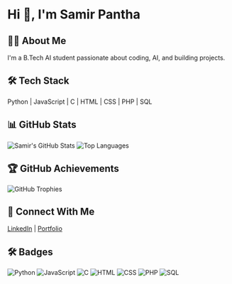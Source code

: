 # Hi 👋, I'm Samir Pantha

## 👨‍💻 About Me
I'm a B.Tech AI student passionate about coding, AI, and building projects.

## 🛠️ Tech Stack
Python | JavaScript | C | HTML | CSS | PHP | SQL

## 📊 GitHub Stats
![Samir's GitHub Stats](https://github-readme-stats.vercel.app/api?username=samir-pantha&show_icons=true&theme=dark)
![Top Languages](https://github-readme-stats.vercel.app/api/top-langs/?username=samir-pantha&layout=compact&theme=dark)

## 🏆 GitHub Achievements
![GitHub Trophies](https://github-profile-trophy.vercel.app/?username=samir-pantha&theme=dark)

## 🔗 Connect With Me
[LinkedIn](https://www.linkedin.com/in/samir-pantha) | [Portfolio](https://samirpantha.dev)

## 🛠️ Badges
![Python](https://img.shields.io/badge/Python-3776AB?style=flat-square&logo=python&logoColor=white)
![JavaScript](https://img.shields.io/badge/JavaScript-F7DF1E?style=flat-square&logo=javascript&logoColor=black)
![C](https://img.shields.io/badge/C-00599C?style=flat-square&logo=c&logoColor=white)
![HTML](https://img.shields.io/badge/HTML-E34F26?style=flat-square&logo=html5&logoColor=white)
![CSS](https://img.shields.io/badge/CSS-1572B6?style=flat-square&logo=css3&logoColor=white)
![PHP](https://img.shields.io/badge/PHP-777BB4?style=flat-square&logo=php&logoColor=white)
![SQL](https://img.shields.io/badge/SQL-4479A1?style=flat-square&logo=sql&logoColor=white)

